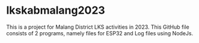 # lkskabmalang2023

This is a project for Malang District LKS activities in 2023.
This GitHub file consists of 2 programs, namely files for ESP32 and Log files using NodeJs.
